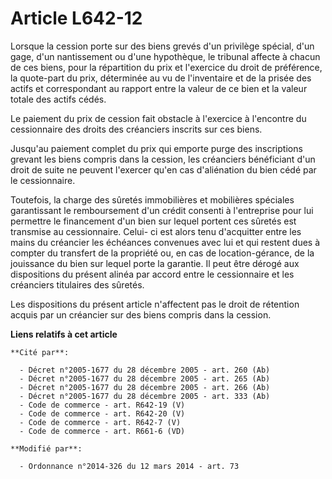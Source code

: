 # Article L642-12

Lorsque la cession porte sur des biens grevés d'un privilège spécial, d'un gage, d'un nantissement ou d'une hypothèque, le
tribunal affecte à chacun de ces biens, pour la répartition du prix et l'exercice du droit de préférence, la quote-part du
prix, déterminée au vu de l'inventaire et de la prisée des actifs et correspondant au rapport entre la valeur de ce bien et
la valeur totale des actifs cédés.

Le paiement du prix de cession fait obstacle à l'exercice à l'encontre du cessionnaire des droits des créanciers inscrits sur
ces biens. 

Jusqu'au paiement complet du prix qui emporte purge des inscriptions grevant les biens compris dans la cession, les
créanciers bénéficiant d'un droit de suite ne peuvent l'exercer qu'en cas d'aliénation du bien cédé par le cessionnaire. 

Toutefois, la charge des sûretés immobilières et mobilières spéciales garantissant le remboursement d'un crédit consenti à
l'entreprise pour lui permettre le financement d'un bien sur lequel portent ces sûretés est transmise au cessionnaire. Celui-
ci est alors tenu d'acquitter entre les mains du créancier les échéances convenues avec lui et qui restent dues à compter du
transfert de la propriété ou, en cas de location-gérance, de la jouissance du bien sur lequel porte la garantie. Il peut être
dérogé aux dispositions du présent alinéa par accord entre le cessionnaire et les créanciers titulaires des sûretés. 

Les dispositions du présent article n'affectent pas le droit de rétention acquis par un créancier sur des biens compris dans
la cession.

**Liens relatifs à cet article**

	**Cité par**:

	  - Décret n°2005-1677 du 28 décembre 2005 - art. 260 (Ab)
	  - Décret n°2005-1677 du 28 décembre 2005 - art. 265 (Ab)
	  - Décret n°2005-1677 du 28 décembre 2005 - art. 266 (Ab)
	  - Décret n°2005-1677 du 28 décembre 2005 - art. 333 (Ab)
	  - Code de commerce - art. R642-19 (V)
	  - Code de commerce - art. R642-20 (V)
	  - Code de commerce - art. R642-7 (V)
	  - Code de commerce - art. R661-6 (VD)

	**Modifié par**:

	  - Ordonnance n°2014-326 du 12 mars 2014 - art. 73
